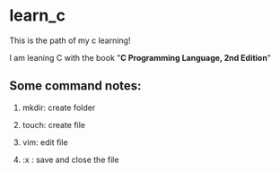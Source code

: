 # learn_c
This is the path of my c learning!

I am leaning C with the book "**C Programming Language, 2nd Edition**"

## Some command notes:

1. mkdir: create folder

2. touch: create file

3. vim: edit file

4. :x : save and close the file
